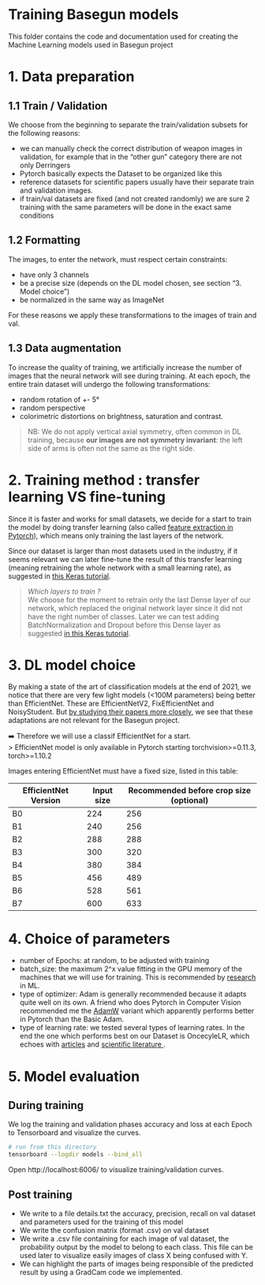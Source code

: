# Training Basegun models

This folder contains the code and documentation used for creating the Machine Learning models used in Basegun project

# 1. Data preparation

## 1.1 Train / Validation

We choose from the beginning to separate the train/validation subsets for the following reasons:
- we can manually check the correct distribution of weapon images in validation, for example that in the “other gun” category there are not only Derringers
- Pytorch basically expects the Dataset to be organized like this
- reference datasets for scientific papers usually have their separate train and validation images.
- if train/val datasets are fixed (and not created randomly) we are sure 2 training with the same parameters will be done in the exact same conditions

## 1.2 Formatting

The images, to enter the network, must respect certain constraints:

- have only 3 channels
- be a precise size (depends on the DL model chosen, see section “3. Model choice”)
- be normalized in the same way as ImageNet

For these reasons we apply these transformations to the images of train and val.

## 1.3 Data augmentation

To increase the quality of training, we artificially increase the number of images that the neural network will see during training. At each epoch, the entire train dataset will undergo the following transformations:

- random rotation of +- 5°
- random perspective
- colorimetric distortions on brightness, saturation and contrast.

> NB: We do not apply vertical axial symmetry, often common in DL training, because **our images are not symmetry invariant**: the left side of arms is often not the same as the right side.

# 2. Training method : transfer learning VS fine-tuning

Since it is faster and works for small datasets, we decide for a start to train the model by doing transfer learning (also called [feature extraction in Pytorch](https://pytorch.org/tutorials/beginner/transfer_learning_tutorial.html#convnet-as-fixed-feature-extractor)), which means only training the last layers of the network.

Since our dataset is larger than most datasets used in the industry, if it seems relevant we can later fine-tune the result of this transfer learning (meaning retraining the whole network with a small learning rate), as suggested in [this Keras tutorial](https://keras.io/guides/transfer_learning/).

> *Which layers to train ?*  
> We choose for the moment to retrain only the last Dense layer of our network, which replaced the original network layer since it did not have the right number of classes. Later we can test adding BatchNormalization and Dropout before this Dense layer as suggested [in this Keras tutorial](https://www.tensorflow.org/tutorials/images/transfer_learning).

# 3. DL model choice

By making a state of the art of classification models at the end of 2021, we notice that there are very few light models (<100M parameters) being better than EfficientNet. These are EfficientNetV2, FixEfficientNet and NoisyStudent. But [by studying their papers more closely](https://www.notion.so/Recherches-Machine-Learning-395831933cae492b84e46282196da432), we see that these adaptations are not relevant for the Basegun project.

<aside>
➡️ Therefore we will use a classif EfficientNet for a start.
</aside>
> EfficientNet model is only available in Pytorch starting torchvision>=0.11.3, torch>=1.10.2

Images entering EfficientNet must have a fixed size, listed in this table:

| EfficientNet Version | Input size | Recommended before crop size (optional) |
| --- | --- | --- |
| B0 | 224 | 256 |
| B1 | 240 | 256 |
| B2 | 288 | 288 |
| B3 | 300 | 320 |
| B4 | 380 | 384 |
| B5 | 456 | 489 |
| B6 | 528 | 561 |
| B7 | 600 | 633 |

# 4. Choice of parameters

- number of Epochs: at random, to be adjusted with training
- batch_size: the maximum 2^x value fitting in the GPU memory of the machines that we will use for training. This is recommended by [research](https://arxiv.org/pdf/1506.01186.pdf) in ML.
- type of optimizer: Adam is generally recommended because it adapts quite well on its own. A friend who does Pytorch in Computer Vision recommended me the [AdamW](https://pytorch.org/docs/stable/generated/torch.optim.AdamW.html) variant which apparently performs better in Pytorch than the Basic Adam.
- type of learning rate: we tested several types of learning rates. In the end the one which performs best on our Dataset is OncecyleLR, which echoes with  [articles](https://towardsdatascience.com/finding-good-learning-rate-and-the-one-cycle-policy-7159fe1db5d6) and [scientific literature ](https://arxiv.org/pdf/1506.01186.pdf).

# 5. Model evaluation

## During training
We log the training and validation phases accuracy and loss at each Epoch to Tensorboard and visualize the curves.
```bash
# run from this directory
tensorboard --logdir models --bind_all
```
Open http://localhost:6006/ to visualize training/validation curves.

## Post training
* We write to a file details.txt the accuracy, precision, recall on val dataset and parameters used for the training of this model
* We write the confusion matrix (format .csv) on val dataset
* We write a .csv file containing for each image of val dataset, the probability output by the model to belong to each class. This file can be used later to visualize easily images of class X being confused with Y.
* We can highlight the parts of images being responsible of the predicted result by using a GradCam code we implemented.
